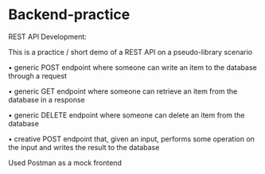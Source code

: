 # Backend-practice

REST API Development:

This is a practice / short demo of a REST API on a pseudo-library scenario

• generic POST endpoint where someone can write an item to the database
through a request

• generic GET endpoint where someone can retrieve an item from the database
in a response

• generic DELETE endpoint where someone can delete an item from the
database

• creative POST endpoint that, given an input, performs some operation on the
input and writes the result to the database

Used Postman as a mock frontend




